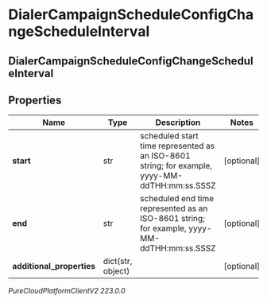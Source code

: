 # DialerCampaignScheduleConfigChangeScheduleInterval

## DialerCampaignScheduleConfigChangeScheduleInterval

## Properties

|Name | Type | Description | Notes|
|------------ | ------------- | ------------- | -------------|
| **start** | str | scheduled start time represented as an ISO-8601 string; for example, yyyy-MM-ddTHH:mm:ss.SSSZ | [optional] |
| **end** | str | scheduled end time represented as an ISO-8601 string; for example, yyyy-MM-ddTHH:mm:ss.SSSZ | [optional] |
| **additional_properties** | dict(str, object) |  | [optional] |



_PureCloudPlatformClientV2 223.0.0_
